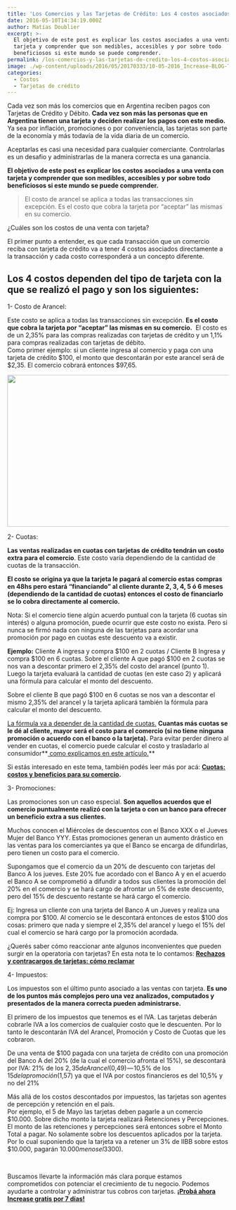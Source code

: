 ```yaml
---
title: 'Los Comercios y las Tarjetas de Crédito: Los 4 costos asociados a las tarjetas'
date: 2016-05-10T14:34:19.000Z
author: Matías Doublier
excerpt: >-
  El objetivo de este post es explicar los costos asociados a una venta con
  tarjeta y comprender que son medibles, accesibles y por sobre todo
  beneficiosos si este mundo se puede comprender.
permalink: /los-comercios-y-las-tarjetas-de-credito-los-4-costos-asociados/
image: ./wp-content/uploads/2016/05/20170333/10-05-2016_Increase-BLOG-Tarjetas-04.jpg
categories:
  - Costos
  - Tarjetas de crédito
---
```

Cada vez son más los comercios que en Argentina reciben pagos con Tarjetas de Crédito y Débito. **Cada vez son más las personas que en Argentina tienen una tarjeta y deciden realizar los pagos con este medio.** Ya sea por inflación, promociones o por conveniencia, las tarjetas son parte de la economía y más todavía de la vida diaria de un comercio.

Aceptarlas es casi una necesidad para cualquier comerciante. Controlarlas es un desafio y administrarlas de la manera correcta es una ganancia.

**El objetivo de este post es explicar los costos asociados a una venta con tarjeta y comprender que son medibles, accesibles y por sobre todo beneficiosos si este mundo se puede comprender.**

> El costo de arancel se aplica a todas las transacciones sin excepción. Es el costo que cobra la tarjeta por “aceptar” las mismas en su comercio.

¿Cuáles son los costos de una venta con tarjeta?

El primer punto a entender, es que cada transacción que un comercio reciba con tarjeta de crédito va a tener 4 costos asociados directamente a la transacción y cada costo corresponderá a un concepto diferente.

## Los 4 costos dependen del tipo de tarjeta con la que se realizó el pago y son los siguientes:

1- Costo de Arancel:

Este costo se aplica a todas las transacciones sin excepción. **Es el costo que cobra la tarjeta por “aceptar” las mismas en su comercio.**  El costo es de un 2,35% para las compras realizadas con tarjetas de crédito y un 1,1% para compras realizadas con tarjetas de débito.  
Como primer ejemplo: si un cliente ingresa al comercio y paga con una tarjeta de crédito $100, el monto que descontarán por este arancel será de $2,35. El comercio cobrará entonces $97,65.

[<img class="aligncenter wp-image-2937 size-full" src="https://d1nzec96y7u1ro.cloudfront.net/wp-content/uploads/2018/02/04133256/Banner.png" alt="" width="1001" height="345" srcset="https://d1nzec96y7u1ro.cloudfront.net/wp-content/uploads/2018/02/04133256/Banner.png 1001w, https://d1nzec96y7u1ro.cloudfront.net/wp-content/uploads/2018/02/04133256/Banner-300x103.png 300w, https://d1nzec96y7u1ro.cloudfront.net/wp-content/uploads/2018/02/04133256/Banner-768x265.png 768w" sizes="(max-width: 1001px) 100vw, 1001px" />](https://goo.gl/eM1M8n)

2- Cuotas:

**Las ventas realizadas en cuotas con tarjetas de crédito tendrán un costo extra para el comercio**. Este costo varía dependiendo de la cantidad de cuotas de la transacción.

**El costo se origina ya que la tarjeta le pagará al comercio estas compras en 48hs pero estará “financiando” al cliente durante 2, 3, 4, 5 ó 6 meses (dependiendo de la cantidad de cuotas) entonces el costo de financiarlo se lo cobra directamente al comercio.**

Nota: Si el comercio tiene algún acuerdo puntual con la tarjeta (6 cuotas sin interés) o alguna promoción, puede ocurrir que este costo no exista. Pero si nunca se firmó nada con ninguna de las tarjetas para acordar una promoción por pago en cuotas este descuento va a existir.

**Ejemplo:** Cliente A ingresa y compra $100 en 2 cuotas / Cliente B Ingresa y compra $100 en 6 cuotas. Sobre el cliente A que pagó $100 en 2 cuotas se nos van a descontar primero el 2,35% del costo del arancel (punto 1). Luego la tarjeta evaluará la cantidad de cuotas (en este caso 2) y aplicará una fórmula para calcular el monto del descuento.

Sobre el cliente B que pagó $100 en 6 cuotas se nos van a descontar el mismo 2,35% del arancel y la tarjeta aplicará también la fórmula para calcular el monto del descuento.

[La fórmula va a depender de la cantidad de cuotas.](https://increasecard.com/calculadora/) **Cuantas más cuotas se le dé al cliente, mayor será el costo para el comercio (si no tiene ninguna promoción o acuerdo con el banco o la tarjeta).** Para evitar perder dinero al vender en cuotas, el comercio puede calcular el costo y trasladarlo al consumidor**[ como explicamos en este artículo.](http://www.increasecard.com/blog/11-blog/tarjetas-de-credito/51-vender-con-tarjeta-y-los-coeficientes-de-cuotas-como-terminar-con-la-pesadilla)**

Si estás interesado en este tema, también podés leer más por acá: **[Cuotas: costos y beneficios para su comercio](https://www.increasecard.com/las-cuotas-beneficios-y-costos-para-un-comercio/).**

3- Promociones:

Las promociones son un caso especial. **Son aquellos acuerdos que el comercio puntualmente realizó con la tarjeta o con un banco para ofrecer un beneficio extra a sus clientes.**

Muchos conocen el Miércoles de descuentos con el Banco XXX o el Jueves Mujer del Banco YYY. Estas promociones generan un aumento drástico en las ventas para los comerciantes ya que el Banco se encarga de difundirlas, pero tienen un costo para el comercio.

Supongamos que el comercio da un 20% de descuento con tarjetas del Banco A los jueves. Este 20% fue acordado con el Banco A y en el acuerdo el Banco A se comprometió a difundir a todos sus clientes la promoción del 20% en el comercio y se hará cargo de afrontar un 5% de este descuento, pero del 15% de descuento restante se hará cargo el comercio.

Ej: Ingresa un cliente con una tarjeta del Banco A un Jueves y realiza una compra por $100. Al comercio se le descontará entonces de estos $100 dos cosas: primero que nada y siempre el 2,35% del arancel y luego el 15% del cual el comercio se hará cargo por la promoción acordada.

¿Querés saber cómo reaccionar ante algunos inconvenientes que pueden surgir en la operatoria con tarjetas? En esta nota te lo contamos: [**Rechazos y contracargos de tarjetas: cómo reclamar**](http://www.increasecard.com/tarjetas-de-credito/62-rechazos-y-contracargos-de-tarjeta-de-credito-como-reclamar)

4- Impuestos:

Los impuestos son el último punto asociado a las ventas con tarjeta. **Es uno de los puntos más complejos pero una vez analizados, computados y presentados de la manera correcta pueden administrarse.**

El primero de los impuestos que tenemos es el IVA. Las tarjetas deberán cobrarle IVA a los comercios de cualquier costo que le descuenten. Por lo tanto le descontarán IVA del Arancel, Promoción y Costo de Cuotas que les cobraron.

De una venta de $100 pagada con una tarjeta de crédito con una promoción del Banco A del 20% (de la cual el comercio afronta el 15%), se descontará por IVA: 21% de los $2,35 de Arancel ($0,49) — 10,5% de los $15 de la promoción ($1,57) ya que el IVA por costos financieros es del 10,5% y no del 21%

Más allá de los costos descontados por impuestos, las tarjetas son agentes de percepción y retención en el país.  
Por ejemplo, el 5 de Mayo las tarjetas deben pagarle a un comercio $10.000. Sobre dicho monto la tarjeta realizará Retenciones y Percepciones. El monto de las retenciones y percepciones será entonces sobre el Monto Total a pagar. No solamente sobre los descuentos aplicados por la tarjeta. Por lo cual suponiendo que la tarjeta va a retener un 3% de IIBB sobre estos $10.000, pagarán $10.000 menos el 3% ($300).

&nbsp;



Buscamos llevarte la información más clara porque estamos comprometidos con potenciar el crecimiento de tu negocio. Podemos ayudarte a controlar y administrar tus cobros con tarjetas. [**¡Probá ahora Increase gratis por 7 días!**](https://goo.gl/eM1M8n)
